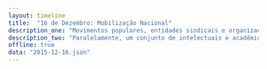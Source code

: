 ```yaml
---
layout: timeline
title:  "16 de Dezembro: Mobilização Nacional"
description_one: "Movimentos populares, entidades sindicais e organizações estudantis e da juventude convocam protestos por todo o país nesta quarta-feira (16). Capitaneadas por CUT, MST, MTST, CTB, UNE, Intersindical e Conem, as manifestações têm como pautas a defesa da democracia, a crítica ao ajuste fiscal e a exigência de que Eduardo Cunha (PMDB-RJ) seja cassado."
description_two: "Paralelamente, um conjunto de intelectuais e acadêmicos lança um manifesto condenando o impeachment. “Manobras, chicanas e chantagens ao longo do caminho só agravarão a dramática situação atual”, afirma o documento, apresentado na mesma data, em um evento em São Paulo.</p><p>As mobilizações de rua ocorrem em mais de 15 cidades por todo o país. Entre os próprios movimentos se avalia que a articulação representa a maior unidade de forças progressistas desde a década de 1990."
offline: true
data: "2015-12-16.json"
---
```

